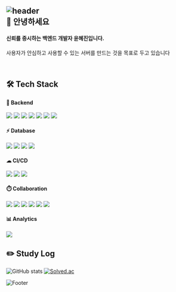 ![header](https://capsule-render.vercel.app/api?type=waving&color=38bdae&height=200&&text=About%20Me&fontAlignY=40&fontColor=EFFBFB)
<br/>
:wave: 안녕하세요
------
#### 신뢰를 중시하는 백엔드 개발자 윤혜진입니다.
사용자가 안심하고 사용할 수 있는 서버를 만드는 것을 목표로 두고 있습니다

<br/>

🛠 Tech Stack
------
#### 🤖 Backend
<img src="https://img.shields.io/badge/Spring-6DB33F?style=for-the-badge&logo=spring&logoColor=white"/> <img src="https://img.shields.io/badge/Spring_Boot-F2F4F9?style=for-the-badge&logo=spring-boot"/> <img src="https://img.shields.io/badge/Spring_Security-6DB33F?style=for-the-badge&logo=Spring-Security&logoColor=white"/> <img src="https://img.shields.io/badge/Junit5-25A162?style=for-the-badge&logo=junit5&logoColor=white"/> <img src="https://img.shields.io/badge/JWT-000000?style=for-the-badge&logo=JSON%20web%20tokens&logoColor=white"/> <img src="https://img.shields.io/badge/gradle-02303A?style=for-the-badge&logo=gradle&logoColor=white"/> <img src="https://img.shields.io/badge/Socket.io-010101?&style=for-the-badge&logo=Socket.io&logoColor=white"/>
#### ⚡ Database
<img src="https://img.shields.io/badge/MySQL-005C84?style=for-the-badge&logo=mysql&logoColor=white"/> <img src="https://img.shields.io/badge/MariaDB-003545?style=for-the-badge&logo=mariadb&logoColor=white"/> <img src="https://img.shields.io/badge/MongoDB-4EA94B?style=for-the-badge&logo=mongodb&logoColor=white"/> <img src="https://img.shields.io/badge/redis-%23DD0031.svg?&style=for-the-badge&logo=redis&logoColor=white"/>
#### ☁ CI/CD
<img src="https://img.shields.io/badge/Amazon_AWS-FF9900?style=for-the-badge&logo=amazonaws&logoColor=white"/> <img src="https://img.shields.io/badge/Docker-2CA5E0?style=for-the-badge&logo=docker&logoColor=white"/> <img src="https://img.shields.io/badge/Jenkins-D24939?style=for-the-badge&logo=Jenkins&logoColor=white"/>
#### ⏱️ Collaboration
<img src="https://img.shields.io/badge/GIT-E44C30?style=for-the-badge&logo=git&logoColor=white"/> <img src="https://img.shields.io/badge/GitHub-100000?style=for-the-badge&logo=github&logoColor=white"/> <img src="https://img.shields.io/badge/GitLab-330F63?style=for-the-badge&logo=gitlab&logoColor=white"/> <img src="https://img.shields.io/badge/Jira-0052CC?style=for-the-badge&logo=Jira&logoColor=white"/> <img src="https://img.shields.io/badge/Notion-000000?style=for-the-badge&logo=notion&logoColor=white"/> <img src="https://img.shields.io/badge/Figma-F24E1E?style=for-the-badge&logo=figma&logoColor=white"/>
#### 📊 Analytics
<img src="https://img.shields.io/badge/Sonarqube-5190cf?style=for-the-badge&logo=sonarqube&logoColor=white"/>

<br/>

:pencil2: Study Log
------
![GitHub stats](https://github-readme-stats.vercel.app/api?username=yoon0223&show_icons=true)
[![Solved.ac](http://mazassumnida.wtf/api/v2/generate_badge?boj=hjyoon)](https://solved.ac/hjyoon)


![Footer](https://capsule-render.vercel.app/api?type=waving&color=38bdae&height=200&section=footer)
